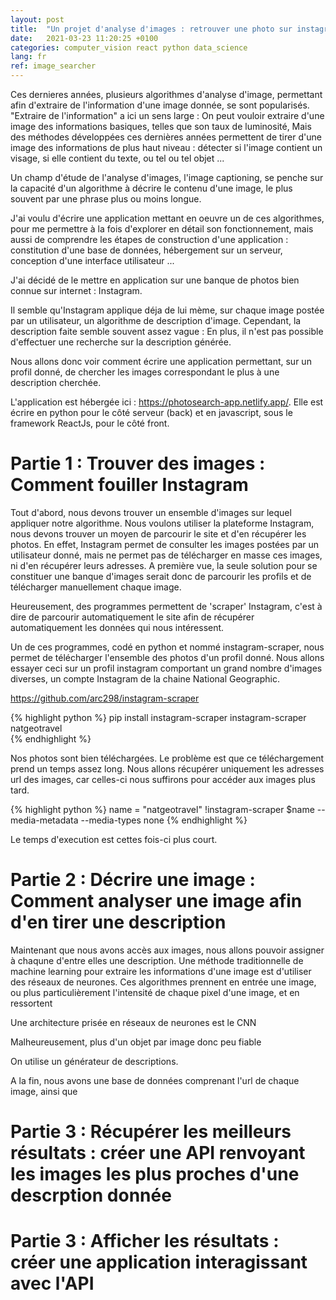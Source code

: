 ```yaml
---
layout: post
title:  "Un projet d'analyse d'images : retrouver une photo sur instagram à l'aide d'une description "
date:   2021-03-23 11:20:25 +0100
categories: computer_vision react python data_science
lang: fr
ref: image_searcher
---
```


Ces dernieres années, plusieurs algorithmes d'analyse d'image, permettant afin d'extraire de l'information d'une image donnée, se sont popularisés. "Extraire de l'information" a ici un sens large : On peut vouloir extraire d'une image des informations basiques, telles que son taux de luminosité,  Mais des méthodes développées ces dernières années permettent de tirer d'une image des informations de plus haut niveau : détecter si l'image contient un visage, si elle contient du texte, ou tel ou tel objet ...

Un champ d'étude de l'analyse d'images, l'image captioning, se penche sur la capacité d'un algorithme à décrire le contenu d'une image, le plus souvent par une phrase plus ou moins longue.

J'ai voulu d'écrire une application mettant en oeuvre un de ces algorithmes, pour me permettre à la fois d'explorer en détail son fonctionnement, mais aussi de comprendre les étapes de construction d'une application : constitution d'une base de données, hébergement sur un serveur, conception d'une interface utilisateur ... 

J'ai décidé de le mettre en application sur une banque de photos bien connue sur internet : Instagram. 

Il semble qu'Instagram applique déja de lui mème, sur chaque image postée par un utilisateur, un algorithme de description d'image. 
Cependant, la description faite semble souvent assez vague :
En plus, il n'est pas possible d'effectuer une recherche sur la description générée.

Nous allons donc voir comment écrire une application permettant, sur un profil donné, de chercher les images correspondant le plus à une description cherchée.



L'application est hébergée ici : https://photosearch-app.netlify.app/. Elle est écrire en python pour le côté serveur (back) et en javascript, sous le framework ReactJs, pour le côté front.

# Partie 1 : Trouver des images : Comment fouiller Instagram

Tout d'abord, nous devons trouver un ensemble d'images sur lequel appliquer notre algorithme.
Nous voulons utiliser la plateforme Instagram, nous devons trouver un moyen de parcourir le site et d'en récupérer les photos. En effet, Instagram permet de consulter les images postées par un utilisateur donné, mais ne permet pas de télécharger en masse ces images, ni d'en récupérer leurs adresses. A première vue, la seule solution pour se constituer une banque d'images serait donc de parcourir les profils et de télécharger manuellement chaque image.

Heureusement, des programmes permettent de 'scraper' Instagram, c'est à dire de parcourir automatiquement le site afin de récupérer automatiquement les données qui nous intéressent.

Un de ces programmes, codé en python et nommé instagram-scraper, nous permet de télécharger l'ensemble des photos d'un profil donné. Nous allons essayer ceci sur un profil instagram comportant un grand nombre d'images diverses, un compte Instagram de la chaine National Geographic.

https://github.com/arc298/instagram-scraper

{% highlight python %}
pip install instagram-scraper
instagram-scraper natgeotravel  
{% endhighlight %}

Nos photos sont bien téléchargées. Le problème est que ce téléchargement prend un temps assez long. Nous allons récupérer uniquement les adresses url des images, car celles-ci nous suffirons pour accéder aux images plus tard.

{% highlight python %}
name = "natgeotravel"
!instagram-scraper $name --media-metadata --media-types none
{% endhighlight %}

Le temps d'execution est cettes fois-ci plus court.


# Partie 2 : Décrire une image : Comment analyser une image afin d'en tirer une description 

Maintenant que nous avons accès aux images, nous allons pouvoir assigner à chaqune d'entre elles une description. 
Une méthode traditionnelle de machine learning pour extraire les informations d'une image est d'utiliser des réseaux de neurones. Ces algorithmes prennent en entrée une image, ou plus particulièrement l'intensité de chaque pixel d'une image, et en ressortent 

Une architecture prisée en réseaux de neurones est le CNN

Malheureusement, plus d'un objet par image donc peu fiable

On utilise un générateur de descriptions. 

A la fin, nous avons une base de données comprenant l'url de chaque image, ainsi que 




# Partie 3 : Récupérer les meilleurs résultats : créer une API renvoyant les images les plus proches d'une descrption donnée



# Partie 3 : Afficher les résultats : créer une application interagissant avec l'API